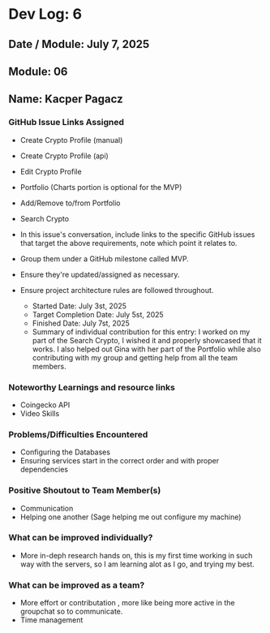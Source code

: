  # Dev Log: 6
## Date / Module: July 7, 2025
## Module: 06
## Name: Kacper Pagacz

### GitHub Issue Links Assigned

- Create Crypto Profile (manual)
- Create Crypto Profile (api)
- Edit Crypto Profile
- Portfolio (Charts portion is optional for the MVP)
- Add/Remove to/from Portfolio
- Search Crypto
 
- In this issue's conversation, include links to the specific GitHub issues that target the above requirements, note which point it relates to.
- Group them under a GitHub milestone called MVP.
- Ensure they're updated/assigned as necessary.
- Ensure project architecture rules are followed throughout.

  - Started Date: July 3st, 2025
  - Target Completion Date: July 5st, 2025
  - Finished Date: July 7st, 2025
  - Summary of individual contribution for this entry: I worked on my part of the Search Crypto, I wished it and properly showcased that it works. I also helped out Gina with her part of the Portfolio while also contributing with my group and getting help from all the team members.

### Noteworthy Learnings and resource links
- Coingecko API
- Video Skills

### Problems/Difficulties Encountered
- Configuring the Databases
- Ensuring services start in the correct order and with proper dependencies

### Positive Shoutout to Team Member(s)
- Communication
- Helping one another (Sage helping me out configure my machine)

### What can be improved individually?
- More in-deph research hands on, this is my first time working in such way with the servers, so I am learning alot as I go, and trying my best.

### What can be improved as a team?
- More effort or contributation , more like being more active in the groupchat so to communicate.
- Time management
